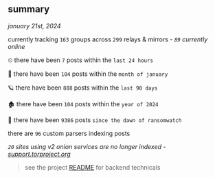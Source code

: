 
## summary
_january 21st, 2024_

currently tracking `163` groups across `299` relays & mirrors - _`89` currently online_

⏲ there have been `7` posts within the `last 24 hours`

🦈 there have been `104` posts within the `month of january`

🪐 there have been `888` posts within the `last 90 days`

🏚 there have been `104` posts within the `year of 2024`

🦕 there have been `9386` posts `since the dawn of ransomwatch`

there are `96` custom parsers indexing posts

_`20` sites using v2 onion services are no longer indexed - [support.torproject.org](https://support.torproject.org/onionservices/v2-deprecation/)_

> see the project [README](https://github.com/joshhighet/ransomwatch#ransomwatch--) for backend technicals
